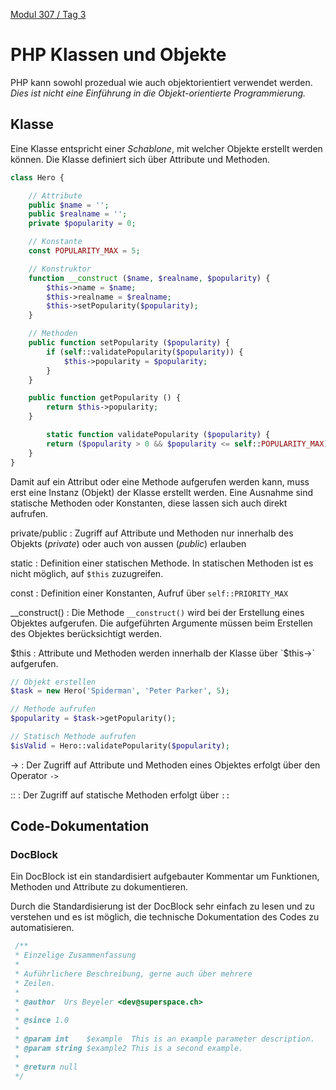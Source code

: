  [Modul 307 / Tag 3](/ilv.307/03-modul-307)

# PHP Klassen und Objekte

PHP kann sowohl prozedual wie auch objektorientiert verwendet werden. *Dies ist nicht eine Einführung in die Objekt-orientierte Programmierung.*

## Klasse

Eine Klasse entspricht einer *Schablone*, mit welcher Objekte erstellt werden können. Die Klasse definiert sich über Attribute und Methoden.

```php
class Hero {

	// Attribute
	public $name = '';
	public $realname = '';
	private $popularity = 0;

	// Konstante
	const POPULARITY_MAX = 5;	

	// Konstruktor
	function __construct ($name, $realname, $popularity) {
		$this->name = $name;
		$this->realname = $realname;
		$this->setPopularity($popularity);
	}

	// Methoden
	public function setPopularity ($popularity) {
		if (self::validatePopularity($popularity)) {
			$this->popularity = $popularity;
		}
	}

	public function getPopularity () {
		return $this->popularity;
	}

        static function validatePopularity ($popularity) {
		return ($popularity > 0 && $popularity <= self::POPULARITY_MAX);
	}
}
```
Damit auf ein Attribut oder eine Methode aufgerufen werden kann, muss erst eine Instanz (Objekt) der Klasse erstellt werden. Eine Ausnahme sind statische Methoden oder Konstanten, diese lassen sich auch direkt aufrufen.

private/public
: Zugriff auf Attribute und Methoden nur innerhalb des Objekts (*private*) oder auch von aussen (*public*) erlauben

static
: Definition einer statischen Methode. In statischen Methoden ist es nicht möglich, auf `$this` zuzugreifen.

const
: Definition einer Konstanten, Aufruf über `self::PRIORITY_MAX`

__construct()
: Die Methode `__construct()` wird bei der Erstellung eines Objektes aufgerufen. Die aufgeführten Argumente müssen beim Erstellen des Objektes berücksichtigt werden.

$this
: Attribute und Methoden werden innerhalb der Klasse über `$this->` aufgerufen.

```php
// Objekt erstellen
$task = new Hero('Spiderman', 'Peter Parker', 5);

// Methode aufrufen
$popularity = $task->getPopularity();

// Statisch Methode aufrufen
$isValid = Hero::validatePopularity($popularity);
``` 

->
: Der Zugriff auf Attribute und Methoden eines Objektes erfolgt über den Operator `->`

::
: Der Zugriff auf statische Methoden erfolgt über `::`

## Code-Dokumentation

### DocBlock

Ein DocBlock ist ein standardisiert aufgebauter Kommentar um Funktionen, Methoden und Attribute  zu dokumentieren.

Durch die Standardisierung ist der DocBlock sehr einfach zu lesen und zu verstehen und es ist möglich, die technische Dokumentation des Codes zu automatisieren.

```php
 /**
 * Einzelige Zusammenfassung
 *
 * Auführlichere Beschreibung, gerne auch über mehrere 
 * Zeilen.
 *
 * @author  Urs Beyeler <dev@superspace.ch>
 *
 * @since 1.0
 *
 * @param int    $example  This is an example parameter description.
 * @param string $example2 This is a second example.
 * 
 * @return null
 */
```
<!--stackedit_data:
eyJoaXN0b3J5IjpbLTg5NTU0Mzg1MCwtMTg4MDQzMDkwLDkzMz
I0MDk0MV19
-->